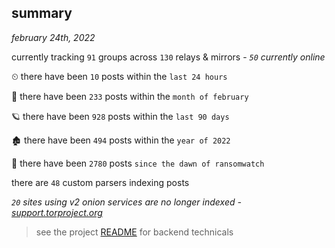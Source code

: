 
## summary
_february 24th, 2022_

currently tracking `91` groups across `130` relays & mirrors - _`50` currently online_

⏲ there have been `10` posts within the `last 24 hours`

🦈 there have been `233` posts within the `month of february`

🪐 there have been `928` posts within the `last 90 days`

🏚 there have been `494` posts within the `year of 2022`

🦕 there have been `2780` posts `since the dawn of ransomwatch`

there are `48` custom parsers indexing posts

_`20` sites using v2 onion services are no longer indexed - [support.torproject.org](https://support.torproject.org/onionservices/v2-deprecation/)_

> see the project [README](https://github.com/thetanz/ransomwatch#ransomwatch--) for backend technicals
